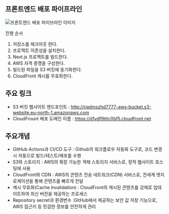 ## 프론트엔드 배포 파이프라인
![프론트엔드 배포 파이브라인 이미지](./images/frontend-deployment-pipeline.png)

진행 순서 
  1. 저장소를 체크아웃 한다.
  2. 프로젝트 의존성을 설치한다.
  3. Next.js 프로젝트를 빌드한다.
  4. AWS 자격 증명을 구성한다.
  5. 빌드된 파일을 S3 버킷에 동기화한다.
  6. CloudFront 캐시를 무효화한다.

## 주요 링크
- S3 버킷 웹사이트 엔드포인트 : http://rjadmszhd7777-aws-bucket.s3-website.eu-north-1.amazonaws.com
- CloudFrount 배포 도메인 이름 : https://d1vdf9tjtc0bf5.cloudfront.net

## 주요개념
- GitHub Actions과 CI/CD 도구 : Github의 워크플로우 자동화 도구로, 코드 변경 시 자동으로 빌드/테스트/배포를 수행
- S3와 스토리지 : AWS의 확장 가능한 객체 스토리지 서비스로, 정적 웹사이트 호스팅에 사용
- CloudFront와 CDN : AWS의 콘텐츠 전송 네트워크(CDN) 서비스로, 전세계 엣지 로케이션을 통해 콘텐츠를 빠르게 전달
- 캐시 무효화(Cache Invalidation) : CloudFront의 캐시된 콘텐츠를 강제로 업데이트하여 최신 버전을 제공하는 프로세스
- Repository secret과 환경변수 :GitHub에서 제공하는 보안 값 저장 기능으로, AWS 접근키 등 민감한 정보를 안전하게 관리
